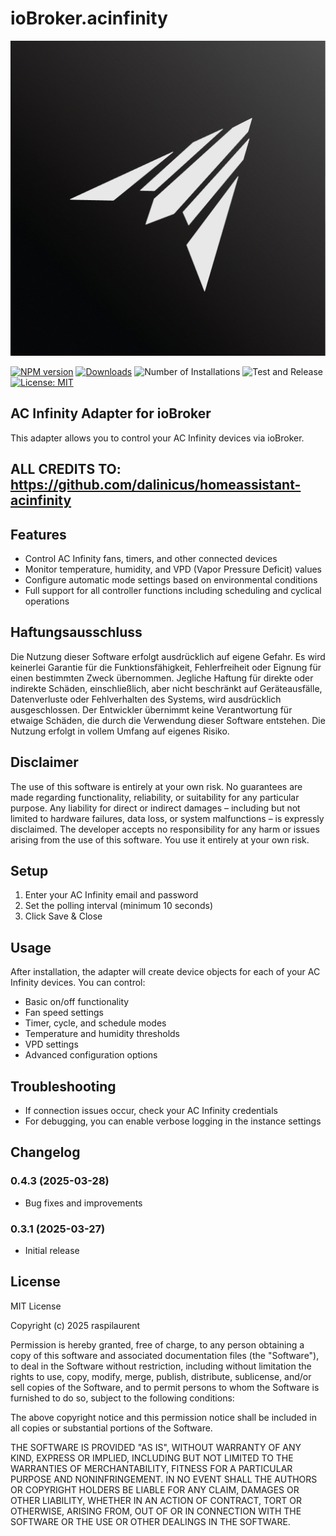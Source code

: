 # ioBroker.acinfinity

![Logo](admin/acinfinity.png)

[![NPM version](https://img.shields.io/npm/v/iobroker.acinfinity.svg)](https://www.npmjs.com/package/iobroker.acinfinity)
[![Downloads](https://img.shields.io/npm/dm/iobroker.acinfinity.svg)](https://www.npmjs.com/package/iobroker.acinfinity)
![Number of Installations](https://iobroker.live/badges/acinfinity-installed.svg)
![Test and Release](https://github.com/DEIN_USERNAME/ioBroker.acinfinity/workflows/Test%20and%20Release/badge.svg)
[![License: MIT](https://img.shields.io/badge/License-MIT-yellow.svg)](https://opensource.org/licenses/MIT)

## AC Infinity Adapter for ioBroker

This adapter allows you to control your AC Infinity devices via ioBroker.

## ALL CREDITS TO: https://github.com/dalinicus/homeassistant-acinfinity

## Features

* Control AC Infinity fans, timers, and other connected devices
* Monitor temperature, humidity, and VPD (Vapor Pressure Deficit) values
* Configure automatic mode settings based on environmental conditions
* Full support for all controller functions including scheduling and cyclical operations

## Haftungsausschluss

Die Nutzung dieser Software erfolgt ausdrücklich auf eigene Gefahr. Es wird keinerlei Garantie für die Funktionsfähigkeit, Fehlerfreiheit oder Eignung für einen bestimmten Zweck übernommen.
Jegliche Haftung für direkte oder indirekte Schäden, einschließlich, aber nicht beschränkt auf Geräteausfälle, Datenverluste oder Fehlverhalten des Systems, wird ausdrücklich ausgeschlossen.
Der Entwickler übernimmt keine Verantwortung für etwaige Schäden, die durch die Verwendung dieser Software entstehen. Die Nutzung erfolgt in vollem Umfang auf eigenes Risiko.

## Disclaimer

The use of this software is entirely at your own risk. No guarantees are made regarding functionality, reliability, or suitability for any particular purpose.
Any liability for direct or indirect damages – including but not limited to hardware failures, data loss, or system malfunctions – is expressly disclaimed.
The developer accepts no responsibility for any harm or issues arising from the use of this software. You use it entirely at your own risk.


## Setup

1. Enter your AC Infinity email and password
2. Set the polling interval (minimum 10 seconds)
3. Click Save & Close

## Usage

After installation, the adapter will create device objects for each of your AC Infinity devices. You can control:

* Basic on/off functionality
* Fan speed settings
* Timer, cycle, and schedule modes
* Temperature and humidity thresholds
* VPD settings
* Advanced configuration options

## Troubleshooting

* If connection issues occur, check your AC Infinity credentials
* For debugging, you can enable verbose logging in the instance settings

## Changelog

### 0.4.3 (2025-03-28)
* Bug fixes and improvements

### 0.3.1 (2025-03-27)
* Initial release

## License

MIT License

Copyright (c) 2025 raspilaurent

Permission is hereby granted, free of charge, to any person obtaining a copy
of this software and associated documentation files (the "Software"), to deal
in the Software without restriction, including without limitation the rights
to use, copy, modify, merge, publish, distribute, sublicense, and/or sell
copies of the Software, and to permit persons to whom the Software is
furnished to do so, subject to the following conditions:

The above copyright notice and this permission notice shall be included in all
copies or substantial portions of the Software.

THE SOFTWARE IS PROVIDED "AS IS", WITHOUT WARRANTY OF ANY KIND, EXPRESS OR
IMPLIED, INCLUDING BUT NOT LIMITED TO THE WARRANTIES OF MERCHANTABILITY,
FITNESS FOR A PARTICULAR PURPOSE AND NONINFRINGEMENT. IN NO EVENT SHALL THE
AUTHORS OR COPYRIGHT HOLDERS BE LIABLE FOR ANY CLAIM, DAMAGES OR OTHER
LIABILITY, WHETHER IN AN ACTION OF CONTRACT, TORT OR OTHERWISE, ARISING FROM,
OUT OF OR IN CONNECTION WITH THE SOFTWARE OR THE USE OR OTHER DEALINGS IN THE
SOFTWARE.
